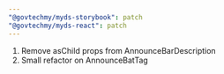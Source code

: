 ```yaml
---
"@govtechmy/myds-storybook": patch
"@govtechmy/myds-react": patch
---
```


1. Remove asChild props from AnnounceBarDescription
2. Small refactor on AnnounceBatTag